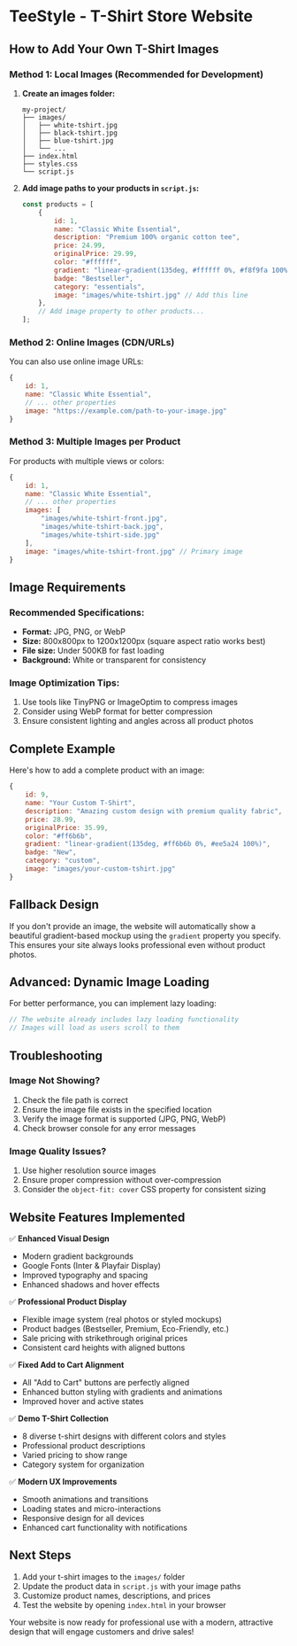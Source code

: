 # TeeStyle - T-Shirt Store Website

## How to Add Your Own T-Shirt Images

### Method 1: Local Images (Recommended for Development)

1. **Create an images folder:**
   ```
   my-project/
   ├── images/
   │   ├── white-tshirt.jpg
   │   ├── black-tshirt.jpg
   │   ├── blue-tshirt.jpg
   │   └── ...
   ├── index.html
   ├── styles.css
   └── script.js
   ```

2. **Add image paths to your products in `script.js`:**
   ```javascript
   const products = [
       {
           id: 1,
           name: "Classic White Essential",
           description: "Premium 100% organic cotton tee",
           price: 24.99,
           originalPrice: 29.99,
           color: "#ffffff",
           gradient: "linear-gradient(135deg, #ffffff 0%, #f8f9fa 100%)",
           badge: "Bestseller",
           category: "essentials",
           image: "images/white-tshirt.jpg" // Add this line
       },
       // Add image property to other products...
   ];
   ```

### Method 2: Online Images (CDN/URLs)

You can also use online image URLs:

```javascript
{
    id: 1,
    name: "Classic White Essential",
    // ... other properties
    image: "https://example.com/path-to-your-image.jpg"
}
```

### Method 3: Multiple Images per Product

For products with multiple views or colors:

```javascript
{
    id: 1,
    name: "Classic White Essential",
    // ... other properties
    images: [
        "images/white-tshirt-front.jpg",
        "images/white-tshirt-back.jpg",
        "images/white-tshirt-side.jpg"
    ],
    image: "images/white-tshirt-front.jpg" // Primary image
}
```

## Image Requirements

### Recommended Specifications:
- **Format:** JPG, PNG, or WebP
- **Size:** 800x800px to 1200x1200px (square aspect ratio works best)
- **File size:** Under 500KB for fast loading
- **Background:** White or transparent for consistency

### Image Optimization Tips:
1. Use tools like TinyPNG or ImageOptim to compress images
2. Consider using WebP format for better compression
3. Ensure consistent lighting and angles across all product photos

## Complete Example

Here's how to add a complete product with an image:

```javascript
{
    id: 9,
    name: "Your Custom T-Shirt",
    description: "Amazing custom design with premium quality fabric",
    price: 28.99,
    originalPrice: 35.99,
    color: "#ff6b6b",
    gradient: "linear-gradient(135deg, #ff6b6b 0%, #ee5a24 100%)",
    badge: "New",
    category: "custom",
    image: "images/your-custom-tshirt.jpg"
}
```

## Fallback Design

If you don't provide an image, the website will automatically show a beautiful gradient-based mockup using the `gradient` property you specify. This ensures your site always looks professional even without product photos.

## Advanced: Dynamic Image Loading

For better performance, you can implement lazy loading:

```javascript
// The website already includes lazy loading functionality
// Images will load as users scroll to them
```

## Troubleshooting

### Image Not Showing?
1. Check the file path is correct
2. Ensure the image file exists in the specified location
3. Verify the image format is supported (JPG, PNG, WebP)
4. Check browser console for any error messages

### Image Quality Issues?
1. Use higher resolution source images
2. Ensure proper compression without over-compression
3. Consider the `object-fit: cover` CSS property for consistent sizing

## Website Features Implemented

✅ **Enhanced Visual Design**
- Modern gradient backgrounds
- Google Fonts (Inter & Playfair Display)
- Improved typography and spacing
- Enhanced shadows and hover effects

✅ **Professional Product Display**
- Flexible image system (real photos or styled mockups)
- Product badges (Bestseller, Premium, Eco-Friendly, etc.)
- Sale pricing with strikethrough original prices
- Consistent card heights with aligned buttons

✅ **Fixed Add to Cart Alignment**
- All "Add to Cart" buttons are perfectly aligned
- Enhanced button styling with gradients and animations
- Improved hover and active states

✅ **Demo T-Shirt Collection**
- 8 diverse t-shirt designs with different colors and styles
- Professional product descriptions
- Varied pricing to show range
- Category system for organization

✅ **Modern UX Improvements**
- Smooth animations and transitions
- Loading states and micro-interactions
- Responsive design for all devices
- Enhanced cart functionality with notifications

## Next Steps

1. Add your t-shirt images to the `images/` folder
2. Update the product data in `script.js` with your image paths
3. Customize product names, descriptions, and prices
4. Test the website by opening `index.html` in your browser

Your website is now ready for professional use with a modern, attractive design that will engage customers and drive sales!
